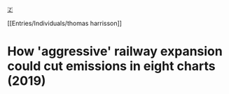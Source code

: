 [🇿](zotero://select/library/items/WKRNKZEC)

[[Entries/Individuals/thomas harrisson]] 
# How 'aggressive' railway expansion could cut emissions in eight charts (2019)

